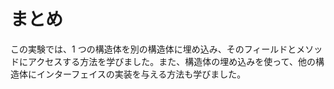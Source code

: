 # まとめ

この実験では、1 つの構造体を別の構造体に埋め込み、そのフィールドとメソッドにアクセスする方法を学びました。また、構造体の埋め込みを使って、他の構造体にインターフェイスの実装を与える方法も学びました。
